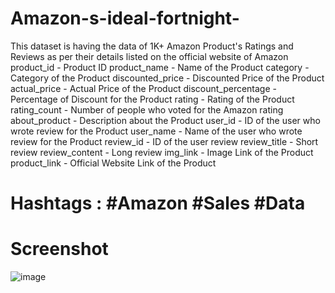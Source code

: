 # Amazon-s-ideal-fortnight-
This dataset is having the data of 1K+ Amazon Product's Ratings and Reviews as per their details listed on the official website of Amazon
product_id - Product ID
product_name - Name of the Product
category - Category of the Product
discounted_price - Discounted Price of the Product
actual_price - Actual Price of the Product
discount_percentage - Percentage of Discount for the Product
rating - Rating of the Product
rating_count - Number of people who voted for the Amazon rating
about_product - Description about the Product
user_id - ID of the user who wrote review for the Product
user_name - Name of the user who wrote review for the Product
review_id - ID of the user review
review_title - Short review
review_content - Long review
img_link - Image Link of the Product
product_link - Official Website Link of the Product

# Hashtags : #Amazon #Sales #Data


# Screenshot
![image](https://github.com/sabihaKerur/Amazon-s-ideal-fortnight-/assets/104004284/23222056-e734-4c3c-9f10-7d852e91995a)

